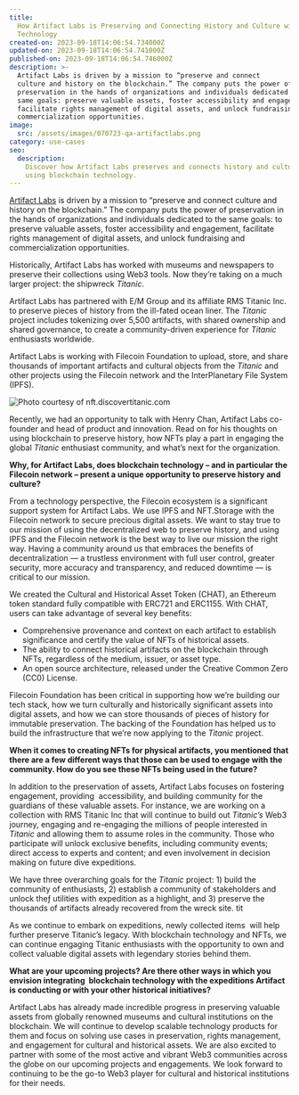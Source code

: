 ```yaml
---
title:
  How Artifact Labs is Preserving and Connecting History and Culture with Blockchain
  Technology
created-on: 2023-09-18T14:06:54.734000Z
updated-on: 2023-09-18T14:06:54.741000Z
published-on: 2023-09-18T14:06:54.746000Z
description: >-
  Artifact Labs is driven by a mission to “preserve and connect
  culture and history on the blockchain.” The company puts the power of
  preservation in the hands of organizations and individuals dedicated to the
  same goals: preserve valuable assets, foster accessibility and engagement,
  facilitate rights management of digital assets, and unlock fundraising and
  commercialization opportunities.
image:
  src: /assets/images/070723-qa-artifactlabs.png
category: use-cases
seo:
  description:
    Discover how Artifact Labs preserves and connects history and culture
    using blockchain technology.
---
```


[Artifact Labs](/ecosystem-explorer/artifact-labs) is driven by a mission to “preserve and connect culture and history on the blockchain.” The company puts the power of preservation in the hands of organizations and individuals dedicated to the same goals: to preserve valuable assets, foster accessibility and engagement, facilitate rights management of digital assets, and unlock fundraising and commercialization opportunities.

Historically, Artifact Labs has worked with museums and newspapers to preserve their collections using Web3 tools. Now they’re taking on a much larger project: the shipwreck _Titanic_.

Artifact Labs has partnered with E/M Group and its affiliate RMS Titanic Inc. to preserve pieces of history from the ill-fated ocean liner. The _Titanic_ project includes tokenizing over 5,500 artifacts, with shared ownership and shared governance, to create a community-driven experience for _Titanic_ enthusiasts worldwide.

Artifact Labs is working with Filecoin Foundation to upload, store, and share thousands of important artifacts and cultural objects from the _Titanic_ and other projects using the Filecoin network and the InterPlanetary File System (IPFS).

![Photo courtesy of nft.discovertitanic.com ](/assets/images/image1.png)

Recently, we had an opportunity to talk with Henry Chan, Artifact Labs co-founder and head of product and innovation. Read on for his thoughts on using blockchain to preserve history, how NFTs play a part in engaging the global _Titanic_ enthusiast community, and what’s next for the organization.

**Why, for Artifact Labs, does blockchain technology – and in particular the Filecoin network – present a unique opportunity to preserve history and culture?**

From a technology perspective, the Filecoin ecosystem is a significant support system for Artifact Labs. We use IPFS and NFT.Storage with the Filecoin network to secure precious digital assets. We want to stay true to our mission of using the decentralized web to preserve history, and using IPFS and the Filecoin network is the best way to live our mission the right way. Having a community around us that embraces the benefits of decentralization — a trustless environment with full user control, greater security, more accuracy and transparency, and reduced downtime — is critical to our mission.

We created the Cultural and Historical Asset Token (CHAT), an Ethereum token standard fully compatible with ERC721 and ERC1155. With CHAT, users can take advantage of several key benefits:

- Comprehensive provenance and context on each artifact to establish significance and certify the value of NFTs of historical assets.
- The ability to connect historical artifacts on the blockchain through NFTs, regardless of the medium, issuer, or asset type.
- An open source architecture, released under the Creative Common Zero (CC0) License.

Filecoin Foundation has been critical in supporting how we’re building our tech stack, how we turn culturally and historically significant assets into digital assets, and how we can store thousands of pieces of history for immutable preservation. The backing of the Foundation has helped us to build the infrastructure that we’re now applying to the _Titanic_ project.

**When it comes to creating NFTs for physical artifacts, you mentioned that there are a few different ways that those can be used to engage with the community. How do you see these NFTs being used in the future?**

In addition to the preservation of assets, Artifact Labs focuses on fostering engagement, providing  accessibility, and building community for the guardians of these valuable assets. For instance, we are working on a collection with RMS Titanic Inc that will continue to build out _Titanic’s_ Web3 journey, engaging and re-engaging the millions of people interested in _Titanic_ and allowing them to assume roles in the community. Those who participate will unlock exclusive benefits, including community events; direct access to experts and content; and even involvement in decision making on future dive expeditions.

We have three overarching goals for the _Titanic_ project: 1) build the community of enthusiasts, 2) establish a community of stakeholders and unlock theƒ utilities with expedition as a highlight, and 3) preserve the thousands of artifacts already recovered from the wreck site. tit

As we continue to embark on expeditions, newly collected items  will help further preserve Titanic’s legacy. With blockchain technology and NFTs, we can continue engaging Titanic enthusiasts with the opportunity to own and collect valuable digital assets with legendary stories behind them.

**What are your upcoming projects? Are there other ways in which you envision integrating  blockchain technology with the expeditions Artifact is conducting or with your other historical initiatives?**

Artifact Labs has already made incredible progress in preserving valuable assets from globally renowned museums and cultural institutions on the blockchain. We will continue to develop scalable technology products for them and focus on solving use cases in preservation, rights management, and engagement for cultural and historical assets. We are also excited to partner with some of the most active and vibrant Web3 communities across the globe on our upcoming projects and engagements. We look forward to continuing to be the go-to Web3 player for cultural and historical institutions for their needs.
